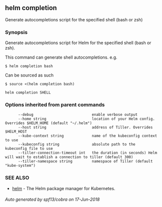## helm completion

Generate autocompletions script for the specified shell (bash or zsh)

### Synopsis



Generate autocompletions script for Helm for the specified shell (bash or zsh).

This command can generate shell autocompletions. e.g.

	$ helm completion bash

Can be sourced as such

	$ source <(helm completion bash)


```
helm completion SHELL
```

### Options inherited from parent commands

```
      --debug                           enable verbose output
      --home string                     location of your Helm config. Overrides $HELM_HOME (default "~/.helm")
      --host string                     address of Tiller. Overrides $HELM_HOST
      --kube-context string             name of the kubeconfig context to use
      --kubeconfig string               absolute path to the kubeconfig file to use
      --tiller-connection-timeout int   the duration (in seconds) Helm will wait to establish a connection to tiller (default 300)
      --tiller-namespace string         namespace of Tiller (default "kube-system")
```

### SEE ALSO
* [helm](helm.md)	 - The Helm package manager for Kubernetes.

###### Auto generated by spf13/cobra on 17-Jun-2018

